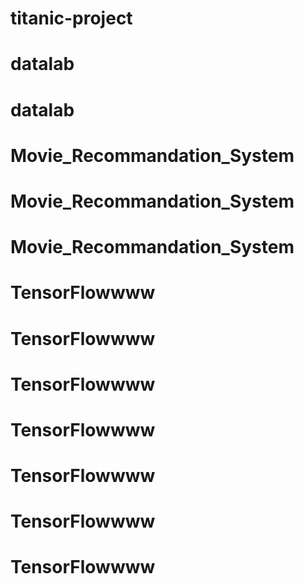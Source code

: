 # titanic-project
# datalab
# datalab
# Movie_Recommandation_System
# Movie_Recommandation_System
# Movie_Recommandation_System
# TensorFlowwww
# TensorFlowwww
# TensorFlowwww
# TensorFlowwww
# TensorFlowwww
# TensorFlowwww
# TensorFlowwww
